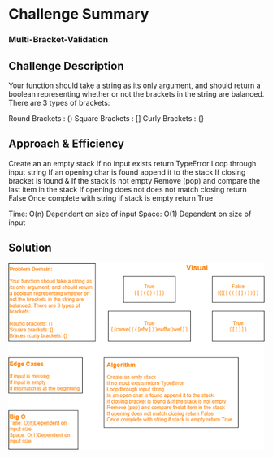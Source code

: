 # Challenge Summary
### Multi-Bracket-Validation

## Challenge Description
​Your function should take a string as its only argument, and should return a boolean representing whether or not the brackets in the string are balanced. There are 3 types of brackets:

Round Brackets : () Square Brackets : [] Curly Brackets : {}

## Approach & Efficiency
​Create an an empty stack If no input exists return TypeError Loop through input string If an opening char is found append it to the stack If closing bracket is found & If the stack is not empty Remove (pop) and compare the last item in the stack If opening does not does not match closing return False Once complete with string if stack is empty return True

​Time: O(n) Dependent on size of input Space: O(1) Dependent on size of input

## Solution
![](assets/mbv.png)